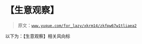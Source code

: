 # 【生意观察】

> 原文：[`www.yuque.com/for_lazy/xkrm14/zkfpw67w1tliaea2`](https://www.yuque.com/for_lazy/xkrm14/zkfpw67w1tliaea2)

以下为：【生意观察】相关风向标 

